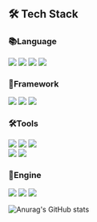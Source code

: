 <!-- ## Hi there 👋

<!--
**mskim-99/mskim-99** is a ✨ _special_ ✨ repository because its `README.md` (this file) appears on your GitHub profile.

Here are some ideas to get you started:

- 🔭 I’m currently working on ...
- 🌱 I’m currently learning ...
- 👯 I’m looking to collaborate on ...
- 🤔 I’m looking for help with ...
- 💬 Ask me about ...
- 📫 How to reach me: ...
- 😄 Pronouns: ...
- ⚡ Fun fact: ...
-->

## 🛠️ Tech Stack

<div>
    <h3>📚Language</h3>
    <!-- C -->
    <img src="https://img.shields.io/badge/C-A8B9CC?style=flat-square&logo=c&logoColor=white"/>
    <!-- C++ -->
    <img src="https://img.shields.io/badge/C%2B%2B-00599C?style=flat-square&logo=cplusplus&logoColor=white"/>
    <!-- Python -->
    <img src="https://img.shields.io/badge/Python-3776AB?style=flat-square&logo=Python&logoColor=white"/>
    <!-- HTML -->
    <img src="https://img.shields.io/badge/HTML5-E34F26?style=flat-square&logo=html5&logoColor=white"/>
    <!-- JAVA -->
</div>

<div>
    <h3>🧱Framework</h3>
    <img src="https://img.shields.io/badge/Bootstrap-7952B3?style=flat-square&logo=Bootstrap&logoColor=white"/>
    <img src="https://img.shields.io/badge/Django-092E20?style=flat-square&logo=Django&logoColor=white"/>
    <img src="https://img.shields.io/badge/Vuedotjs-4FC08D?style=flat-square&logo=Vuedotjs&logoColor=white"/>
</div>

<div>
    <h3>🛠️Tools</h3>
    <img src="https://img.shields.io/badge/git-F05032?style=for-the-badge&logo=git&logoColor=white">
    <img src="https://img.shields.io/badge/github-181717?style=for-the-badge&logo=github&logoColor=white">
    <img src="https://img.shields.io/badge/notion-000000?style=for-the-badge&logo=notion&logoColor=white"><br>
    <img src="https://img.shields.io/badge/visual studio code-007ACC?style=for-the-badge&logo=visualstudiocode&logoColor=white">
    <img src="https://img.shields.io/badge/pycharm-000000?style=for-the-badge&logo=pycharm&logoColor=white">
</div>

<div>
    <h3>🔫Engine</h3>
    <img src="https://img.shields.io/badge/GodotEngine-478CBF?style=flat-square&logo=GodotEngine&logoColor=white"/>
    <img src="https://img.shields.io/badge/Unity-000000?style=flat-square&logo=Unity&logoColor=white"/>
    <img src="https://img.shields.io/badge/UnrealEngine-0E1128?style=flat-square&logo=UnrealEngine&logoColor=black"/>
</div>


![Anurag's GitHub stats](https://github-readme-stats.vercel.app/api?username=mskim-99&show_icons=true&theme=omni)
